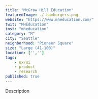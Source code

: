 ```yaml
---
title: "McGraw Hill Education"
featuredImage: ./-hamburgers.png
website: "https://www.mheducation.com/"
twit: "MHEducation"
inst: "mheducation"
category: "M"
city: "Seattle"
neighborhood: "Pioneer Square"
size: "Large (41-100)"
location: ['','']
tags:
    - ux/ui
    - product
    - research
published: true
---
```


Description
